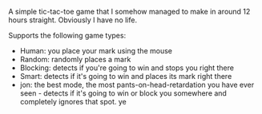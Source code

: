 A simple tic-tac-toe game that I somehow managed to make in around 12 hours straight. Obviously I have no life.

Supports the following game types:
 * Human: you place your mark using the mouse
 * Random: randomly places a mark
 * Blocking: detects if you're going to win and stops you right there
 * Smart: detects if it's going to win and places its mark right there
 * jon: the best mode, the most pants-on-head-retardation you have ever seen - detects if it's going to win or block you somewhere and completely ignores that spot. ye
